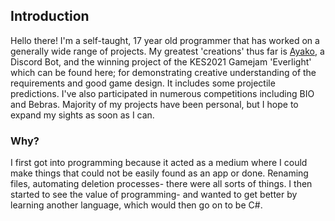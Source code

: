 ## Introduction
Hello there! I'm a self-taught, 17 year old programmer that has worked on a generally wide range of projects. My greatest 'creations' thus far is [Ayako](https://www.ayako.one), a Discord Bot, and the winning project of the KES2021 Gamejam 'Everlight' which can be found here; for demonstrating creative understanding of the requirements and good game design. It includes some projectile predictions.  I've also participated in numerous competitions including BIO and Bebras. Majority of my projects have been personal, but I hope to expand my sights as soon as I can.


### Why?
I first got into programming because it acted as a medium where I could make things that could not be easily found as an app or done. Renaming files, automating deletion processes- there were all sorts of things. I then started to see the value of programming- and wanted to get better by learning another language, which would then go on to be C#.
